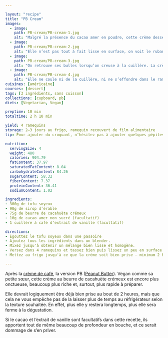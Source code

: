 ```yaml
---

layout: "recipe"
title: "PB Cream"
images:
  - image:
    path: PB-cream/PB-cream-1.jpg
    alt: "Malgré la présence du cacao amer en poudre, cette crème dessert emprunte la couleur du beurre de cacahuète."
  - image:
    path: PB-cream/PB-cream-2.jpg
    alt: "Elle n’est pas tout à fait lisse en surface, on voit le ruban et quelques bulles d’air que le blender a intégré au mélange."
  - image:
    path: PB-cream/PB-cream-3.jpg
    alt: "On retrouve ses bulles lorsqu’on creuse à la cuillère. La crème est malgré tout lisse et homogène, juste onctueuse comme il faut."
  - image:
    path: PB-cream/PB-cream-4.jpg
    alt: "Elle ne coule ni de la cuillère, ni ne s’effondre dans le ramequin. Ce n'est donc pas trop liquide."
cuisines: [américaine]
courses: [dessert]
tags: [3 ingrédients, sans cuisson]
collections: [cupboard, pb]
diets: [Vegetarian, Vegan]

preptime: 10 min
totaltime: 2 h 10 min

yield: 4 ramequins
storage: 2–3 jours au frigo, ramequin recouvert de film alimentaire 
tip: Pour ajouter du croquant, n’hésitez pas à ajouter quelques pépites de chocolat, des morceaux de cacahuètes, des tranches de bananes séchées, etc. avant de servir.

nutrition:
  servingSize: 4
  weight: 480
  calories: 904.79
  fatContent: 37.97
  saturatedFatContent: 8.04
  carbohydrateContent: 84.26
  sugarContent: 58.32
  fiberContent: 7.37
  proteinContent: 36.41
  sodiumContent: 1.02

ingredients:
- 300g de tofu soyeux
- 90g de sirop d’érable
- 75g de beurre de cacahuète crémeux
- 10g de cacao amer non sucré (facultatif)
- 1 cuillère à café d’extrait de vanille (facultatif)

directions:
- Égouttez le tofu soyeux dans une passoire
- Ajoutez tous les ingrédients dans un blender. 
- Mixez jusqu'à obtenir un mélange bien lisse et homogène. 
- Versez dans 4 ramequins et tassez bien puis lissez un peu en surface.
- Mettez au frigo jusqu'à ce que la crème soit bien prise – minimum 2 heures.  

---
```


Après la [crème de café](creme-cafe.html), la version PB ([Peanut Butter](../collections.html#pb)). Vegan comme sa petite sœur, cette crème au beurre de cacahuète crémeux est encore plus onctueuse, beaucoup plus riche et, surtout, plus rapide à préparer. 

Elle devrait logiquement être déjà bien prise au bout de 2 heures, mais que cela ne vous empêche pas de la laisser plus de temps au réfrigérateur selon la texture souhaitée. En effet, plus elle y restera longtemps, plus elle sera ferme à la dégustation.

Si le cacao et l’extrait de vanille sont facultatifs dans cette recette, ils apportent tout de même beaucoup de profondeur en bouche, et ce serait dommage de s’en priver.